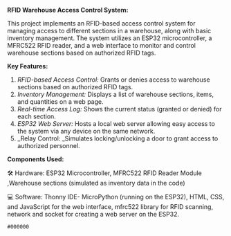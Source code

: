 **RFID Warehouse Access Control System:**

This project implements an RFID-based access control system for managing access to different sections in a warehouse, along with basic inventory management. The system utilizes an ESP32 microcontroller, a MFRC522 RFID reader, and a web interface to monitor and control warehouse sections based on authorized RFID tags.

**Key Features:**

1. _RFID-based Access Control:_ Grants or denies access to warehouse sections based on authorized RFID tags.
2. _Inventory Management:_ Displays a list of warehouse sections, items, and quantities on a web page.
3. _Real-time Access Log:_ Shows the current status (granted or denied) for each section.
4. _ESP32 Web Server:_ Hosts a local web server allowing easy access to the system via any device on the same network.
5. _Relay Control: _Simulates locking/unlocking a door to grant access to authorized personnel.

**Components Used:** 

:hammer_and_wrench: Hardware: ESP32 Microcontroller, MFRC522 RFID Reader Module ,Warehouse sections (simulated as inventory data in the code)

:computer: Software: Thonny IDE- MicroPython (running on the ESP32), HTML, CSS, and JavaScript for the web interface, mfrc522 library for RFID scanning, network and socket for creating a web server on the ESP32.

`#000000`
